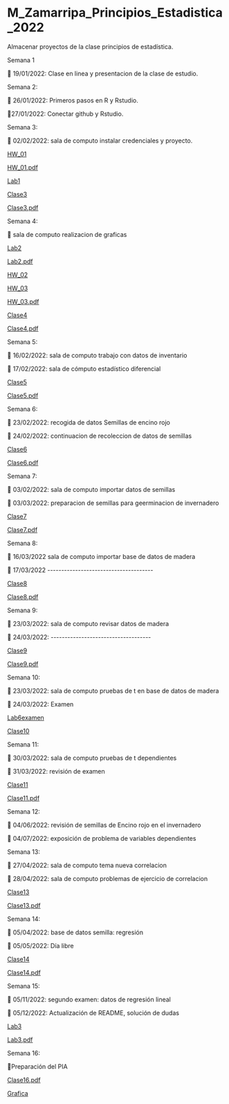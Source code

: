 # M_Zamarripa_Principios_Estadistica_2022
Almacenar proyectos de la clase principios de estadística. 

Semana 1

:dart: 19/01/2022: Clase en linea y presentacion de la clase de estudio.

Semana 2:

:dart: 26/01/2022: Primeros pasos en R y Rstudio.

:dart:27/01/2022: Conectar github y Rstudio.

Semana 3:

:dart: 02/02/2022: sala de computo instalar credenciales y proyecto.

[HW_01](Tareas/HW-1.R)

[HW_01.pdf](Tareas/HW-1.pdf)

[Lab1](Laboratorios/Lab1.R)

[Clase3](Clases/Semana3.R)

[Clase3.pdf](PDF-Semanas/Semana3.pdf)

Semana 4:

:dart: sala de computo realizacion de graficas

[Lab2](Laboratorios/Lab2.R)

[Lab2.pdf](Laboratorios/Lab-2.pdf)

[HW_02](Tareas/HW-2.R)

[HW_03](Tareas/HW-3.R)

[HW_03.pdf](Tareas/HW-3.pdf)

[Clase4](Clases/Semana4.R)

[Clase4.pdf](PDF-Semanas/Semana4.pdf)


Semana 5:

:dart: 16/02/2022: sala de computo trabajo con datos de inventario

:dart: 17/02/2022: sala de cómputo estadístico diferencial

[Clase5](Clases/Semana5.R)

[Clase5.pdf](PDF-Semanas/Semana5.pdf)


Semana 6:

:dart: 23/02/2022: recogida de datos Semillas de encino rojo

:dart: 24/02/2022: continuacion de recoleccion de datos de semillas

[Clase6](Clases/Semana6.R)

[Clase6.pdf](PDF-Semanas/semana-6.pdf)

Semana 7:

:dart: 03/02/2022: sala de computo importar datos de semillas

:dart: 03/03/2022: preparacion de semillas para geerminacion de invernadero

[Clase7](Clases/Semana7.R)

[Clase7.pdf](PDF-Semanas/semana-7.pdf)

Semana 8:

:dart: 16/03/2022 sala de computo importar base de datos de madera

:dart: 17/03/2022 --------------------------------------

[Clase8](Clases/Semana8.R)

[Clase8.pdf](PDF-Semanas/semana-8.pdf)

Semana 9:

:dart: 23/03/2022: sala de computo revisar datos de madera

:dart: 24/03/2022: ------------------------------------


[Clase9](Clases/Semana9.R)

[Clase9.pdf](PDF-Semanas/semana-9.pdf)


Semana 10:

:dart: 23/03/2022: sala de computo pruebas de t en base de datos de madera

:dart: 24/03/2022: Examen

[Lab6examen](Laboratorios/Semana6.Lab.R)

[Clase10](Clases/Semana10.R)

Semana 11:

:dart: 30/03/2022: sala de computo pruebas de t dependientes

:dart: 31/03/2022: revisión de examen

[Clase11](Clases/Semana11.R)

[Clase11.pdf](PDF-Semanas/semana-11.pdf)

Semana 12:

:dart: 04/06/2022: revisión de semillas de Encino rojo en el invernadero

:dart: 04/07/2022: exposición de problema de variables dependientes


Semana 13:

:dart: 27/04/2022: sala de computo tema nueva correlacion

:dart: 28/04/2022: sala de computo problemas de ejercicio de correlacion

[Clase13](Clases/semana13.R)

[Clase13.pdf](PDF-Semanas/semana-13.pdf)

Semana 14:

:dart: 05/04/2022: base de datos semilla: regresión

:dart: 05/05/2022: Día libre

[Clase14](Clases/Semana14.R)

[Clase14.pdf](PDF-Semanas/semana-14.pdf)

Semana 15:

:dart: 05/11/2022: segundo examen: datos de regresión lineal

:dart: 05/12/2022: Actualización de README, solución de dudas

[Lab3](Laboratorios/Lab3.R)

[Lab3.pdf](Laboratorios/Lab3.pdf)

Semana 16:

:dart:Preparación del PIA

[Clase16.pdf](PDF-Semanas/semana-16.pdf)

[Grafica](Grafica.Martin/Graficas.jpeg)
